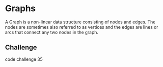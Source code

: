 # Graphs

A Graph is a non-linear data structure consisting of nodes and edges. The nodes are sometimes also referred to as vertices and the edges are lines or arcs that connect any two nodes in the graph.

## Challenge
 code challenge 35
